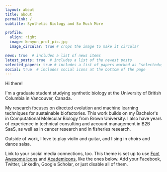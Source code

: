```yaml
---
layout: about
title: about
permalink: /
subtitle: Synthetic Biology and So Much More

profile:
  align: right
  image: kenyon_prof_pic.jpg
  image_circular: true # crops the image to make it circular

news: true  # includes a list of news items
latest_posts: true  # includes a list of the newest posts
selected_papers: true # includes a list of papers marked as "selected={true}"
social: true  # includes social icons at the bottom of the page
---
```


Hi there!

I'm a graduate student studying synthetic biology at the University of British Columbia in Vancouver, Canada. 

My research focuses on directed evolution and machine learning techniques for sustainable biofactories. This work builds on my Bachelor's in Computational Molecular Biology from Brown University. I also have years of experience in technical consulting and account management in B2B SaaS, as well as in cancer research and in fisheries research. 

Outside of work, I love to play violin and guitar, and I sing in choirs and dance salsa. 

Link to your social media connections, too. This theme is set up to use [Font Awesome icons](http://fortawesome.github.io/Font-Awesome/) and [Academicons](https://jpswalsh.github.io/academicons/), like the ones below. Add your Facebook, Twitter, LinkedIn, Google Scholar, or just disable all of them.
